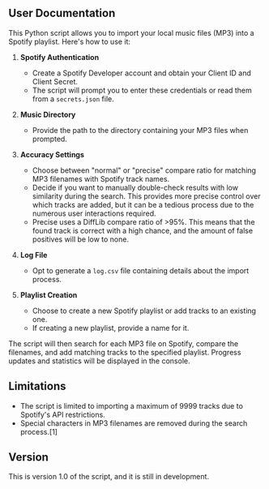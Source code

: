 ## User Documentation

This Python script allows you to import your local music files (MP3) into a Spotify playlist. Here's how to use it:

1. **Spotify Authentication**
   - Create a Spotify Developer account and obtain your Client ID and Client Secret.
   - The script will prompt you to enter these credentials or read them from a `secrets.json` file.

2. **Music Directory**
   - Provide the path to the directory containing your MP3 files when prompted.

3. **Accuracy Settings**
   - Choose between "normal" or "precise" compare ratio for matching MP3 filenames with Spotify track names.
   - Decide if you want to manually double-check results with low similarity during the search. This provides more precise control over which tracks are added, but it can be a tedious process due to the numerous user interactions required.
   - Precise uses a DiffLib compare ratio of >95%. This means that the found track is correct with a high chance, and the amount of false positives will be low to none.

4. **Log File**
   - Opt to generate a `log.csv` file containing details about the import process.

5. **Playlist Creation**
   - Choose to create a new Spotify playlist or add tracks to an existing one.
   - If creating a new playlist, provide a name for it.

The script will then search for each MP3 file on Spotify, compare the filenames, and add matching tracks to the specified playlist. Progress updates and statistics will be displayed in the console.

## Limitations
- The script is limited to importing a maximum of 9999 tracks due to Spotify's API restrictions.
- Special characters in MP3 filenames are removed during the search process.[1]

## Version
This is version 1.0 of the script, and it is still in development.
